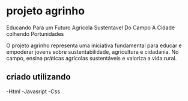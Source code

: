    
# projeto agrinho ## 
 
Educando Para um Futuro Agricola Sustentavel
Do Campo A Cidade colhendo Portunidades

O projeto agrinho representa uma iniciativa fundamental para educar e empoderar jovens sobre sustentabilidade, agricultura e cidadania. No campo, ensina práticas agrícolas sustentáveis e valoriza a vida rural.





 ## criado utilizando ##
 -Html
 -Javasript
 -Css


